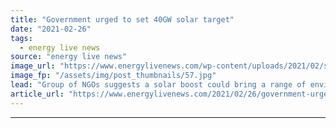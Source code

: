 ```yaml
---
title: "Government urged to set 40GW solar target"
date: "2021-02-26"
tags: 
  - energy live news
source: "energy live news"
image_url: "https://www.energylivenews.com/wp-content/uploads/2021/02/shutterstock_727265002.jpg"
image_fp: "/assets/img/post_thumbnails/57.jpg"
lead: "Group of NGOs suggests a solar boost could bring a range of environmental benefits "
article_url: "https://www.energylivenews.com/2021/02/26/government-urged-to-set-40gw-solar-target/"
---
```


---
